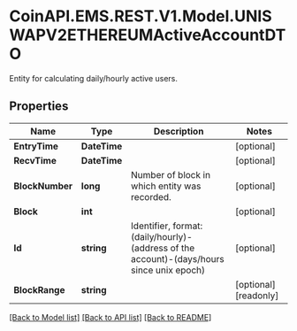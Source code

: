 # CoinAPI.EMS.REST.V1.Model.UNISWAPV2ETHEREUMActiveAccountDTO
Entity for calculating daily/hourly active users.

## Properties

Name | Type | Description | Notes
------------ | ------------- | ------------- | -------------
**EntryTime** | **DateTime** |  | [optional] 
**RecvTime** | **DateTime** |  | [optional] 
**BlockNumber** | **long** | Number of block in which entity was recorded. | [optional] 
**Block** | **int** |  | [optional] 
**Id** | **string** | Identifier, format: (daily/hourly)-(address of the account)-(days/hours since unix epoch) | [optional] 
**BlockRange** | **string** |  | [optional] [readonly] 

[[Back to Model list]](../README.md#documentation-for-models) [[Back to API list]](../README.md#documentation-for-api-endpoints) [[Back to README]](../README.md)


